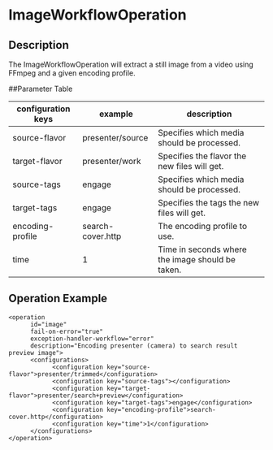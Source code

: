 # ImageWorkflowOperation

## Description
The ImageWorkflowOperation will extract a still image from a video using FFmpeg and a given encoding profile.

##Parameter Table

|configuration keys|example|description|
|------------------|-------|-----------| 
|source-flavor|presenter/source|Specifies which media should be processed.| 
|target-flavor|presenter/work|Specifies the flavor the new files will get.|
|source-tags	|engage	|Specifies which media should be processed.	 |
|target-tags	|engage	|Specifies the tags the new files will get.	 |
|encoding-profile	|search-cover.http	|The encoding profile to use.	 |
|time	|1	|Time in seconds where the image should be taken.	 |
 
## Operation Example

    <operation
          id="image"
          fail-on-error="true"
          exception-handler-workflow="error"
          description="Encoding presenter (camera) to search result preview image">
          <configurations>
                <configuration key="source-flavor">presenter/trimmed</configuration>
                <configuration key="source-tags"></configuration>
                <configuration key="target-flavor">presenter/search+preview</configuration>
                <configuration key="target-tags">engage</configuration>
                <configuration key="encoding-profile">search-cover.http</configuration>
                <configuration key="time">1</configuration>
          </configurations>
    </operation>
